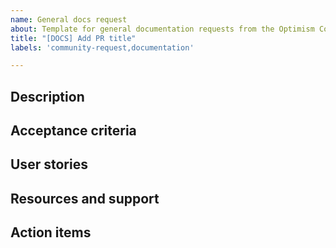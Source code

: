 ```yaml
---
name: General docs request
about: Template for general documentation requests from the Optimism Collective
title: "[DOCS] Add PR title"
labels: 'community-request,documentation'

---
```


<!-- please fill out the description and acceptance criteria to the best to your ability. While the other sections are optional, it makes resolving the issue much easier. -->

## Description 
<!-- Write a clear and concise description of the docs request. For example, is the request related to an existing page or are you suggesting a brand-new docs page? -->

## Acceptance criteria
<!-- Clearly list out the definition of done. -->

## User stories
<!-- User stories that illustrate the benefits of this issue. For example, this documentation improvement will allow user X to be able to Y. -->


## Resources and support
<!-- Provide additional documentation, context, and subject matter experts to help us complete this issue. -->

## Action items
<!-- Clear steps to take to complete this issue -->
